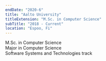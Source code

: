 ```yaml
---
endDate: "2020-6"
title: "Aalto University"
titleExtension: "M.Sc. in Computer Science"
subTitle: "2018 - Current"
location: "Espoo, Fi"
---
```

M.Sc. in Computer Science  
Major in Computer Science  
Software Systems and Technologies track
